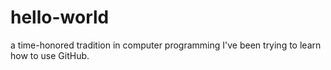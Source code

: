 # hello-world
a time-honored tradition in computer programming
I've been trying to learn how to use GitHub.
